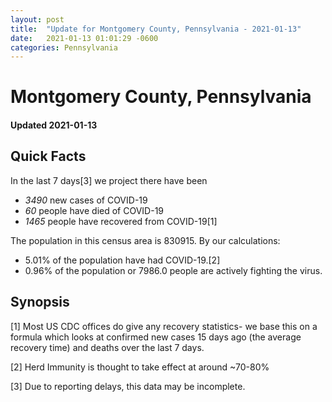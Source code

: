 ```yaml
---
layout: post
title:  "Update for Montgomery County, Pennsylvania - 2021-01-13"
date:   2021-01-13 01:01:29 -0600
categories: Pennsylvania
---
```


# Montgomery County, Pennsylvania
#### Updated 2021-01-13

## Quick Facts

In the last 7 days[3] we project there have been
- *3490* new cases of COVID-19
- *60* people have died of COVID-19
- *1465* people have recovered from COVID-19[1]

The population in this census area is 830915. By our calculations:
- 5.01% of the population have had COVID-19.[2]
- 0.96% of the population or 7986.0 people are actively fighting the virus.

## Synopsis




[1] Most US CDC offices do give any recovery statistics- we base this on a formula which looks at confirmed new cases
15 days ago (the average recovery time) and deaths over the last 7 days.

[2] Herd Immunity is thought to take effect at around ~70-80%

[3] Due to reporting delays, this data may be incomplete.
 
    